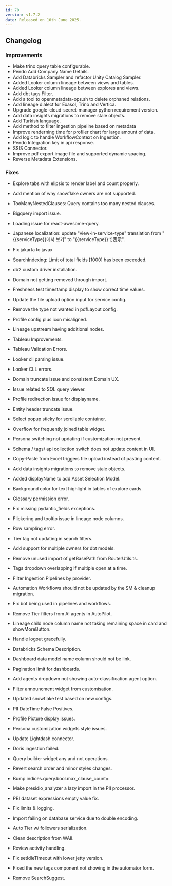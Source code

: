 ```yaml
---
id: 70
version: v1.7.2
date: Released on 10th June 2025.
---
```

## Changelog

### Improvements

- Make trino query table configurable.
- Pendo Add Company Name Details.   
- Add Databricks Sampler and refactor Unity Catalog Sampler.
- Added Looker column lineage between views and tables.
- Added Looker column lineage between explores and views.
- Add  dbt tags Filter.
- Add a tool to openmetadata-ops.sh to delete orphaned relations.
- Add lineage dialect for Exasol, Trino and Vertica.
- Upgrade google-cloud-secret-manager python requirement version.
- Add data insights migrations to remove stale objects.
- Add Turkish language.
- Add method to filter ingestion pipeline based on metadata
- Improve renderning time for profiler chart for large amount of data.
- Add logic to handle WorkflowContext on Ingestion.
- Pendo Integration key in api response.
- SSIS Connector.
- Improve pdf export image file and supported dynamic spacing.
- Reverse Metadata Extensions.

### Fixes

- Explore tabs with elipsis to render label and count properly.
- Add mention of why snowflake owners are not supported.
- TooManyNestedClauses: Query contains too many nested clauses.
- Bigquery import issue.
- Loading issue for react-awesome-query.
- Japanese localization: update "view-in-service-type" translation from "\{\{serviceType\}\}에서 보기" to "\{\{serviceType\}\}で表示".
- Fix jakarta to javax
- SearchIndexing: Limit of total fields [1000] has been exceeded.
- db2 custom driver installation.
- Domain not getting removed through import.
- Freshness test timestamp display to show correct time values.
- Update the file upload option input for service config.      
- Remove the type not wanted in pdfLayout config.
- Profile config plus icon misaligned.
- Lineage upstream having additional nodes.
- Tableau Improvements.
- Tableau Validation Errors.
- Looker cll parsing issue. 
- Looker CLL errors.
- Domain truncate issue and consistent Domain UX.
- Issue related to SQL query viewer.
- Profile redirection issue for displayname.
- Entity header truncate issue.
- Select popup sticky for scrollable container.
- Overflow for frequently joined table widget.
- Persona switching not updating if customization not present.
- Schema / tags/ api collection switch does not update content in UI.
- Copy-Paste from Excel triggers file upload instead of pasting content.
- Add data insights migrations to remove stale objects.
- Added displayName to add Asset Selection Model.
- Background color for text highlight in tables of explore cards.
- Glossary permission error.
- Fix missing pydantic_fields exceptions.
- Flickering and tooltip issue in lineage node columns.
- Row sampling error.
- Tier tag not updating in search filters.
- Add support for multiple owners for dbt models.
- Remove unused import of getBasePath from RouterUtils.ts.
- Tags dropdown overlapping if multiple open at a time.
- Filter Ingestion Pipelines by provider.
- Automation Workflows should not be updated by the SM & cleanup migration.
- Fix bot being used in pipelines and workflows.
- Remove Tier filters from AI agents in AutoPilot.
- Lineage child node column name not taking remaining space in card and showMoreButton.
- Handle logout gracefully.
- Databricks Schema Description.
- Dashboard data model name column should not be link.
- Pagination limit for dashboards.
- Add agents dropdown not showing auto-classification agent option.
- Filter announcment widget from customisation.
- Updated snowflake test based on new configs.
- PII DateTime False Positives.
- Profile Picture display issues.
- Persona customization widgets style issues.
- Update Lightdash connector.
- Doris ingestion failed.
- Query builder widget any and not operations.
- Revert search order and minor styles changes.
- Bump indices.query.bool.max_clause_count=

- Make presidio_analyzer a lazy import in the PII processor.

- PBI dataset expressions empty value fix.
- Fix limits & logging.
- Import failing on database service due to double encoding.
- Auto Tier w/ followers serialization. 
- Clean description from WAII.
- Review activity handling.
- Fix setIdleTimeout with lower jetty version.
- Fixed the new tags component not showing in the automator form. 
- Remove SearchSuggest.

